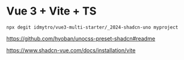 # Vue 3 + Vite + TS

```
npx degit idmytro/vue3-multi-starter/_2024-shadcn-uno myproject
```
https://github.com/hyoban/unocss-preset-shadcn#readme

https://www.shadcn-vue.com/docs/installation/vite
